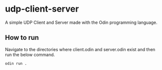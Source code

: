 # udp-client-server
A simple UDP Client and Server made with the Odin programming language.


## How to run

Navigate to the directories where client.odin and server.odin exist and then run the below command.

```
odin run .
```
